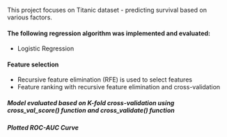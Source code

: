 This project focuses on Titanic dataset - predicting survival based on various factors. 

#### The following regression algorithm was implemented and evaluated:
* Logistic Regression

#### Feature selection
* Recursive feature elimination (RFE) is used to select features
* Feature ranking with recursive feature elimination and cross-validation
##### Model evaluated based on K-fold cross-validation using cross_val_score() function and cross_validate() function
##### Plotted ROC-AUC Curve
